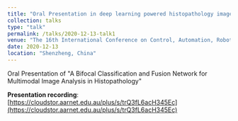 ```yaml
---
title: "Oral Presentation in deep learning powered histopathology image analysis "
collection: talks
type: "talk"
permalink: /talks/2020-12-13-talk1
venue: "The 16th International Conference on Control, Automation, Robotics and Vision"
date: 2020-12-13
location: "Shenzheng, China"
---
```


Oral Presentation of &quot;A Bifocal Classification and Fusion Network for Multimodal Image Analysis in Histopathology&quot;

**Presentation recording**: [https://cloudstor.aarnet.edu.au/plus/s/trQ3fL6acH345Ec](https://cloudstor.aarnet.edu.au/plus/s/trQ3fL6acH345Ec)
